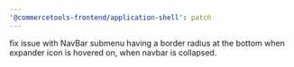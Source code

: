 ```yaml
---
'@commercetools-frontend/application-shell': patch
---
```


fix issue with NavBar submenu having a border radius at the bottom when expander icon is hovered on, when navbar is collapsed.
